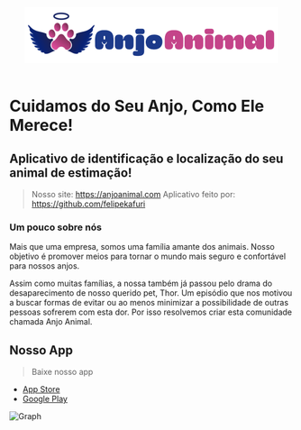 <div align=center><img src=".github/logo.png"/></div>
<br/>

# Cuidamos do Seu Anjo, Como Ele Merece!

## Aplicativo de identificação e localização do seu animal de estimação!

> Nosso site: https://anjoanimal.com
> Aplicativo feito por: https://github.com/felipekafuri

### Um pouco sobre nós

Mais que uma empresa, somos uma família amante dos animais. Nosso objetivo é promover meios para tornar o mundo mais seguro e confortável para nossos anjos.

Assim como muitas famílias, a nossa também já passou pelo drama do desaparecimento de nosso querido pet, Thor. Um episódio que nos motivou a buscar formas de evitar ou ao menos minimizar a possibilidade de outras pessoas sofrerem com esta dor. Por isso resolvemos criar esta comunidade chamada Anjo Animal.

## Nosso App

> Baixe nosso app
- <a href="https://apps.apple.com/br/app/anjoanimal/id1554482280">App Store</a>
- <a href="https://play.google.com/store/apps/details?id=com.anjoanimal.anjoanimal">Google Play</a>

![Graph](https://user-images.githubusercontent.com/45128599/113911377-4a35a500-97b0-11eb-85b8-d6254e689c95.png)
